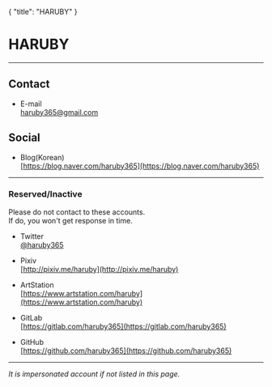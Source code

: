 {
   "title": "HARUBY"
}
# HARUBY

---

## Contact

   * E-mail  
   [haruby365@gmail.com](mailto:haruby365@gmail.com)

## Social

   * Blog(Korean)  
   [https://blog.naver.com/haruby365](https://blog.naver.com/haruby365)

---

### Reserved/Inactive

   Please do not contact to these accounts.  
   If do, you won't get response in time.

   * Twitter  
   [@haruby365](https://twitter.com/haruby365)

   * Pixiv  
   [http://pixiv.me/haruby](http://pixiv.me/haruby)

   * ArtStation  
   [https://www.artstation.com/haruby](https://www.artstation.com/haruby)

   * GitLab  
   [https://gitlab.com/haruby365](https://gitlab.com/haruby365)

   * GitHub  
   [https://github.com/haruby365](https://github.com/haruby365)

---

   *It is impersonated account if not listed in this page.*
